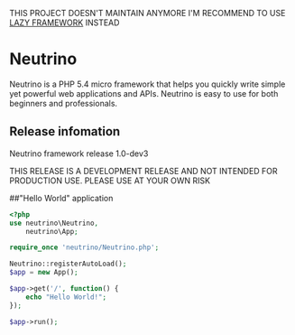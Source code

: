 THIS PROJECT DOESN'T MAINTAIN ANYMORE
I'M RECOMMEND TO USE [LAZY FRAMEWORK](https://github.com/lytc/lazy) INSTEAD

Neutrino
========

Neutrino is a PHP 5.4 micro framework that helps you quickly write simple yet powerful web applications and APIs. Neutrino is easy to use for both beginners and professionals.

## Release infomation
Neutrino framework release 1.0-dev3

THIS RELEASE IS A DEVELOPMENT RELEASE AND NOT INTENDED FOR PRODUCTION USE. PLEASE USE AT YOUR OWN RISK

##"Hello World" application
```php
<?php
use neutrino\Neutrino,
    neutrino\App;

require_once 'neutrino/Neutrino.php';

Neutrino::registerAutoLoad();
$app = new App();

$app->get('/', function() {
    echo "Hello World!";
});

$app->run();
```
